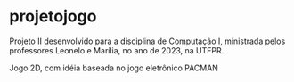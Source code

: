 # projetojogo
Projeto II desenvolvido para a disciplina de Computação I, ministrada pelos professores Leonelo e Marília, no ano de 2023, na UTFPR.

Jogo 2D, com idéia baseada no jogo eletrônico PACMAN
